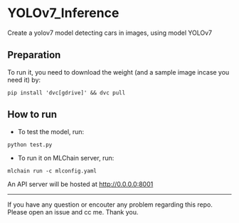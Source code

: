 # YOLOv7_Inference
Create a yolov7 model detecting cars in images, using model YOLOv7

## Preparation
To run it, you need to download the weight (and a sample image incase you need it) by:
``` 
pip install 'dvc[gdrive]' && dvc pull
```

## How to run
- To test the model, run:
``` 
python test.py
```

- To run it on MLChain server, run:
``` 
mlchain run -c mlconfig.yaml 
```
An API server will be hosted at http://0.0.0.0:8001

---
If you have any question or encouter any problem regarding this repo. Please open an issue and cc me. Thank you.

